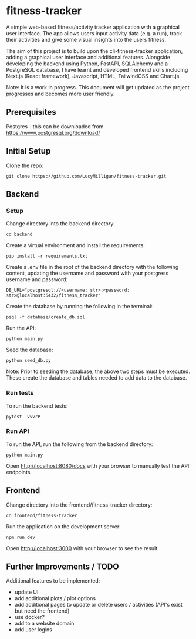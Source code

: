# fitness-tracker

A simple web-based fitness/activity tracker application with a graphical user interface. The app allows users input activity data (e.g. a run), track their activities and give some visual insights into the users fitness.

The aim of this project is to build upon the cli-fitness-tracker application, adding a graphical user interface and additional features. Alongside developing the backend using Python, FastAPI, SQLAlchemy and a PostgreSQL database, I have learnt and developed frontend skills including Next.js (React framework), Javascript, HTML, TailwindCSS and Chart.js.

Note: It is a work in progress. This document will get updated as the project progresses and becomes more user friendly.

## Prerequisites

Postgres - this can be downloaded from https://www.postgresql.org/download/

## Initial Setup

Clone the repo:

`git clone https://github.com/LucyMilligan/fitness-tracker.git`

## Backend

### Setup

Change directory into the backend directory:

`cd backend`

Create a virtual environment and install the requirements:

`pip install -r requirements.txt`

Create a .env file in the root of the backend directory with the following content, updating the username and password with your postgress username and password:

`DB_URL="postgresql://<username: str>:<password: str>@localhost:5432/fitness_tracker"`

Create the database by running the following in the terminal:

`psql -f database/create_db.sql`

Run the API:

`python main.py`

Seed the database:

`python seed_db.py`

Note: Prior to seeding the database, the above two steps must be executed. These create the database and tables needed to add data to the database.

### Run tests

To run the backend tests:

`pytest -vvvrP`

### Run API

To run the API, run the following from the backend directory:

`python main.py`

Open [http://localhost:8080/docs](http://localhost:8080/docs) with your browser to manually test the API endpoints.

## Frontend

Change directory into the frontend/fitness-tracker directory:

`cd frontend/fitness-tracker`

Run the application on the development server:

`npm run dev`

Open [http://localhost:3000](http://localhost:3000) with your browser to see the result.

## Further Improvements / TODO

Additional features to be implemented:

- update UI
- add additional plots / plot options
- add additional pages to update or delete users / activities (API's exist but need the frontend)
- use docker?
- add to a website domain
- add user logins
